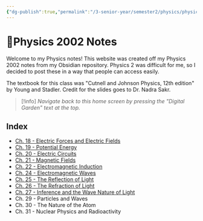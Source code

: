 ```yaml
---
{"dg-publish":true,"permalink":"/3-senior-year/semester2/physics/physics-note-site/01-home/","tags":["gardenEntry"]}
---
```


# 🏡Physics 2002 Notes
Welcome to my Physics notes! This website was created off my Physics 2002 notes from my Obsidian repository. Physics 2 was difficult for me, so I decided to post these in a way that people can access easily.

The textbook for this class was "Cutnell and Johnson Physics, 12th edition" by Young and Stadler. Credit for the slides goes to Dr. Nadra Sakr.

>[!info] *Navigate back to this home screen by pressing the "Digital Garden" text at the top.* 

## Index
- [Ch. 18 - Electric Forces and Electric Fields](https://physics-notes.vercel.app/3-senior-year/semester2/physics/ch-18-electric-forces-and-electric-fields/) 
- [Ch. 19 - Potential Energy](https://physics-notes.vercel.app/3-senior-year/semester2/physics/ch-19-potential-energy/) 
- [Ch. 20 - Electric Circuits](https://physics-notes.vercel.app/3-senior-year/semester2/physics/ch-20-electric-circuits/) 
- [Ch. 21 - Magnetic Fields](https://physics-notes.vercel.app/3-senior-year/semester2/physics/ch-21-magnetic-fields) 
- [Ch. 22 - Electromagnetic Induction](https://physics-notes.vercel.app/3-senior-year/semester2/physics/ch-22-electromagnetic-induction/) 
- [Ch. 24 - Electromagnetic Waves](https://physics-notes.vercel.app/3-senior-year/semester2/physics/ch-24-electromagnetic-waves/) 
- [Ch. 25 - The Reflection of Light](https://physics-notes.vercel.app/3-senior-year/semester2/physics/ch-25-the-reflection-of-light) 
- [Ch. 26 - The Refraction of Light](https://physics-notes.vercel.app/3-senior-year/semester2/physics/ch-26-the-refraction-of-light/) 
- [Ch. 27 - Inference and the Wave Nature of Light](https://physics-notes.vercel.app/3-senior-year/semester2/physics/ch-27-interference-and-the-wave-nature-of-light) 
- Ch. 29 - Particles and Waves
- Ch. 30 - The Nature of the Atom
- Ch. 31 - Nuclear Physics and Radioactivity